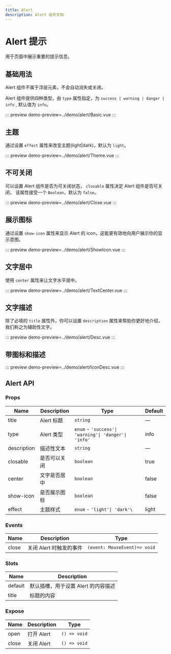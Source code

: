 ```yaml
---
title: Alert
description: Alert 组件文档
---
```



# Alert 提示

用于页面中展示重要的提示信息。

## 基础用法

Alert 组件不属于浮层元素，不会自动消失或关闭。

Alert 组件提供四种类型，由 `type` 属性指定，为 `success | warning | danger | info` , 默认值为 `info`。

::: preview
demo-preview=../demo/alert/Basic.vue
:::

## 主题

通过设置 `effect` 属性来改变主题(light|dark)，默认为 `light`。

::: preview
demo-preview=../demo/alert/Theme.vue
:::

## 不可关闭

可以设置 Alert 组件是否为可关闭状态， `closable` 属性决定 Alert 组件是否可关闭， 该属性接受一个 `Boolean`，默认为 `false`。

::: preview
demo-preview=../demo/alert/Close.vue
:::

## 展示图标

通过设置 `show-icon` 属性来显示 Alert 的 icon，这能更有效地向用户展示你的显示意图。

::: preview
demo-preview=../demo/alert/ShowIcon.vue
:::

## 文字居中

使用 `center` 属性来让文字水平居中。

::: preview
demo-preview=../demo/alert/TextCenter.vue
:::

## 文字描述

除了必填的 `title` 属性外，你可以设置 `description` 属性来帮助你更好地介绍，我们称之为辅助性文字。

::: preview
demo-preview=../demo/alert/Desc.vue
:::

## 带图标和描述

::: preview
demo-preview=../demo/alert/IconDesc.vue
:::

## Alert API

### Props

| Name        | Description  | Type                                                 | Default |
| ----------- | ------------ | ---------------------------------------------------- | ------- |
| title       | Alert 标题   | `string`                                             | —       |
| type        | Alert 类型   | `enum` - `'success'\| 'warning'\| 'danger'\| 'info'` | info    |
| description | 描述性文本   | `string`                                             | —       |
| closable    | 是否可以关闭 | `boolean`                                            | true    |
| center      | 文字是否居中 | `boolean`                                            | false   |
| show-icon   | 是否展示图标 | `boolean`                                            | false   |
| effect      | 主题样式     | `enum` - `'light'\| 'dark'\`                         | light   |

### Events

| Name  | Description             | Type                         |
| ----- | ----------------------- | ---------------------------- |
| close | 关闭 Alert 时触发的事件 | `(event: MouseEvent)=> void` |

### Slots

| Name    | Description                         |
| ------- | ----------------------------------- |
| default | 默认插槽，用于设置 Alert 的内容描述 |
| title   | 标题的内容                          |

### Expose

| Name  | Description | Type         |
| ----- | ----------- | ------------ |
| open  | 打开 Alert  | `() => void` |
| close | 关闭 Alert  | `() => void` |
